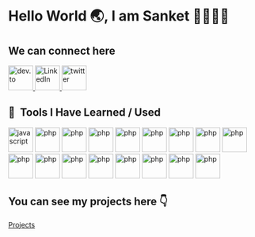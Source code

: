 <h1>Hello World 🌏, I am Sanket 🖐🏻🖐🏻</h1>
<h2>We can connect here</h2>
<a href="https://dev.to/sanketh_sh">
  <img height="50" src="https://cdn4.iconfinder.com/data/icons/logos-and-brands/512/84_Dev_logo_logos-256.png" alt="dev.to"/>
</a>
<a href="https://www.linkedin.com/in/sanket-shete-15064318b">
  <img height="50" src="https://cdn1.iconfinder.com/data/icons/social-networks-15/512/LinkedIn_social_network_logo-512.png" alt="LinkedIn" />
</a>
<a href="https://twitter.com/Indie_h4cker">
  <img height="50" src="https://cdn2.iconfinder.com/data/icons/social-micon/512/twitter-512.png" alt="twitter" />
</a>

<h2> 🚀 &nbsp;Tools I Have Learned / Used</h2>
<p align="left">
    <img src="https://cdn.jsdelivr.net/gh/devicons/devicon/icons/javascript/javascript-original.svg" alt="javascript" width="50" height="50"/>
    <img src="https://cdn.jsdelivr.net/gh/devicons/devicon/icons/typescript/typescript-original.svg" alt="php" width="50" height="50"/>
    <img src="https://cdn.jsdelivr.net/gh/devicons/devicon/icons/react/react-original-wordmark.svg" alt="php" width="50" height="50"/>
    <img src="https://cdn.jsdelivr.net/gh/devicons/devicon/icons/nextjs/nextjs-line.svg" alt="php" width="50" height="50"/>
    <img src="https://cdn.jsdelivr.net/gh/devicons/devicon/icons/nodejs/nodejs-plain-wordmark.svg" alt="php" width="50" height="50"/>
    <img src="https://cdn.jsdelivr.net/gh/devicons/devicon/icons/graphql/graphql-plain-wordmark.svg" alt="php" width="50" height="50"/>
    <img src="https://cdn.jsdelivr.net/gh/devicons/devicon/icons/mocha/mocha-plain.svg" alt="php" width="50" height="50"/>
    <img src="https://cdn.jsdelivr.net/gh/devicons/devicon/icons/html5/html5-plain-wordmark.svg" alt="php" width="50" height="50"/>
    <img src="https://cdn.jsdelivr.net/gh/devicons/devicon/icons/css3/css3-plain-wordmark.svg" alt="php" width="50" height="50"/>
    <img src="https://cdn.jsdelivr.net/gh/devicons/devicon/icons/tailwindcss/tailwindcss-original-wordmark.svg" alt="php" width="50" height="50"/>
    <img src="https://cdn.jsdelivr.net/gh/devicons/devicon/icons/mongodb/mongodb-original-wordmark.svg" alt="php" width="50" height="50"/>
    <img src="https://cdn.jsdelivr.net/gh/devicons/devicon/icons/postgresql/postgresql-plain-wordmark.svg" alt="php" width="50" height="50"/>
    <img src="https://cdn.jsdelivr.net/gh/devicons/devicon/icons/linux/linux-original.svg" alt="php" width="50" height="50"/>
    <img src="https://cdn.jsdelivr.net/gh/devicons/devicon/icons/docker/docker-plain-wordmark.svg" alt="php" width="50" height="50"/>
    <img src="https://cdn.jsdelivr.net/gh/devicons/devicon/icons/nginx/nginx-original.svg" alt="php" width="50" height="50"/>
    <img src="https://cdn.jsdelivr.net/gh/devicons/devicon/icons/kubernetes/kubernetes-plain-wordmark.svg" alt="php" width="50" height="50"/>
    <img src="https://cdn.jsdelivr.net/gh/devicons/devicon/icons/nixos/nixos-plain-wordmark.svg" alt="php" width="50" height="50"/>
</p>
<h2>You can see my projects here 👇</h2>
<a href="https://github.com/indahud/Projects">Projects</a>

